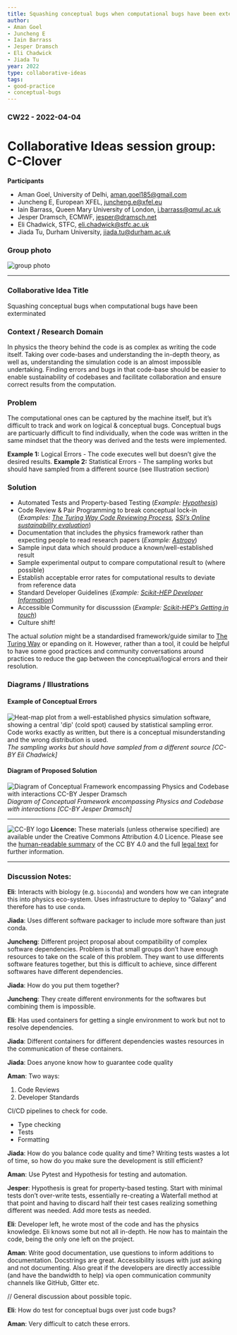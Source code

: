 ```yaml
---
title: Squashing conceptual bugs when computational bugs have been exterminated
author:
- Aman Goel
- Juncheng E
- Iain Barrass
- Jesper Dramsch
- Eli Chadwick
- Jiada Tu
year: 2022
type: collaborative-ideas
tags:
- good-practice
- conceptual-bugs
---
```

### CW22 - 2022-04-04

# Collaborative Ideas session group: C-Clover

**Participants**

* Aman Goel, University of Delhi, [aman.goel185@gmail.com](mailto:aman.goel185@gmail.com)
* Juncheng E, European XFEL, [juncheng.e@xfel.eu](mailto:juncheng.e@xfel.eu)
* Iain Barrass, Queen Mary University of London, [i.barrass@qmul.ac.uk](mailto:i.barrass@qmul.ac.uk)
* Jesper Dramsch, ECMWF, [jesper@dramsch.net](mailto:jesper@dramsch.net)
* Eli Chadwick, STFC, [eli.chadwick@stfc.ac.uk](mailto:eli.chadwick@stfc.ac.uk)
* Jiada Tu, Durham University, [jiada.tu@durham.ac.uk](mailto:jiada.tu@durham.ac.uk)

### Group photo

![group photo](../images/cw22-squashing-group.jpg)

------

### Collaborative Idea Title

Squashing conceptual bugs when computational bugs have been exterminated

### Context / Research Domain

In physics the theory behind the code is as complex as writing the code itself. Taking over code-bases and understanding the in-depth theory, as well as, understanding the simulation code is an almost impossible undertaking. Finding errors and bugs in that code-base should be easier to enable sustainability of codebases and facilitate collaboration and ensure correct results from the computation.

### Problem

The computational ones can be captured by the machine itself, but it’s difficult to track and work on logical & conceptual bugs. Conceptual bugs are particuarly difficult to find individually, when the code was written in the same mindset that the theory was derived and the tests were implemented.

**Example 1:** Logical Errors - The code executes well but doesn’t give the desired results.
**Example 2:** Statistical Errors - The sampling works but should have sampled from a different source (see Illustration section)

### Solution

* Automated Tests and Property-based Testing (*Example: [Hypothesis](https://hypothesis.readthedocs.io/en/latest/)*)
* Code Review & Pair Programming to break conceptual lock-in (*Examples: [The Turing Way Code Reviewing Process](https://the-turing-way.netlify.app/reproducible-research/reviewing.html), [SSI’s Online sustainability evaluation](https://www.software.ac.uk/resources/online-sustainability-evaluation)*)
* Documentation that includes the physics framework rather than expecting people to read research papers (*Example: [Astropy](https://docs.astropy.org/en/stable/cosmology/index.html)*)
* Sample input data which should produce a known/well-established result
* Sample experimental output to compare computational result to (where possible)
* Establish acceptable error rates for computational results to deviate from reference data
* Standard Developer Guidelines (*Example: [Scikit-HEP Developer Information](https://scikit-hep.org/developer)*)
* Accessible Community for discusssion (*Example: [Scikit-HEP’s Getting in touch](https://scikit-hep.org/getting-in-touch)*)
* Culture shift!

The actual *solution* might be a standardised framework/guide similar to [The Turing Way](https://the-turing-way.netlify.app/welcome.html) or epanding on it. However, rather than a tool, it could be helpful to have some good practices and community conversations around practices to reduce the gap between the conceptual/logical errors and their resolution.

### Diagrams / Illustrations

#### Example of Conceptual Errors

![Heat-map plot from a well-established physics simulation software, showing a central 'dip' (cold spot) caused by statistical sampling error. Code works exactly as written, but there is a conceptual misunderstanding and the wrong distribution is used.](../images/cw22-sampling.png)
*The sampling works but should have sampled from a different source [CC-BY Eli Chadwick]*

#### Diagram of Proposed Solution

![Diagram of Conceptual Framework encompassing Physics and Codebase with interactions CC-BY Jesper Dramsch](../images/cw22-proposed-solution.png)
*Diagram of Conceptual Framework encompassing Physics and Codebase with interactions [CC-BY Jesper Dramsch]*

------

![CC-BY logo](../images/cc-by.png) **Licence:** These materials (unless otherwise specified) are available under the Creative Commons Attribution 4.0 Licence. Please see the [human-readable summary](https://creativecommons.org/licenses/by/4.0/) of the CC BY 4.0 and the full [legal text](https://creativecommons.org/licenses/by/4.0/legalcode) for further information.

------

### Discussion Notes:

**Eli**: Interacts with biology (e.g. `bioconda`) and wonders how we can integrate this into physics eco-system. Uses infrastructure to deploy to “Galaxy” and therefore has to use `conda`.



**Jiada**: Uses different software packager to include more software than just conda.



**Juncheng**: Different project proposal about compatibility of complex software dependencies. Problem is that small groups don’t have enough resources to take on the scale of this problem. They want to use differents software features together, but this is difficult to achieve, since different softwares have different dependencies.



**Jiada**: How do you put them together?



**Juncheng**: They create different environments for the softwares but combining them is impossible.



**Eli**: Has used containers for getting a single environment to work but not to resolve dependencies.



**Jiada**: Different containers for different dependencies wastes resources in the communication of these containers.



**Jiada**: Does anyone know how to guarantee code quality

**Aman**: Two ways:

1. Code Reviews
2. Developer Standards

CI/CD pipelines to check for code.

* Type checking
* Tests
* Formatting

**Jiada**: How do you balance code quality and time? Writing tests wastes a lot of time, so how do you make sure the development is still efficient?

**Aman**: Use Pytest and Hypothesis for testing and automation.

**Jesper**: Hypothesis is great for property-based testing. Start with minimal tests don’t over-write tests, essentially re-creating a Waterfall method at that point and having to discard half their test cases realizing something different was needed. Add more tests as needed.

**Eli**: Developer left, he wrote most of the code and has the physics knowledge. Eli knows some but not all in-depth. He now has to maintain the code, being the only one left on the project.

**Aman**: Write good documentation, use questions to inform additions to documentation. Docstrings are great. Accessibility issues with just asking and not documenting. Also great if the developers are directly accessible (and have the bandwidth to help) via open communication community channels like GitHub, Gitter etc.

// General discussion about possible topic.

**Eli**: How do test for conceptual bugs over just code bugs?

**Aman**: Very difficult to catch these errors.

